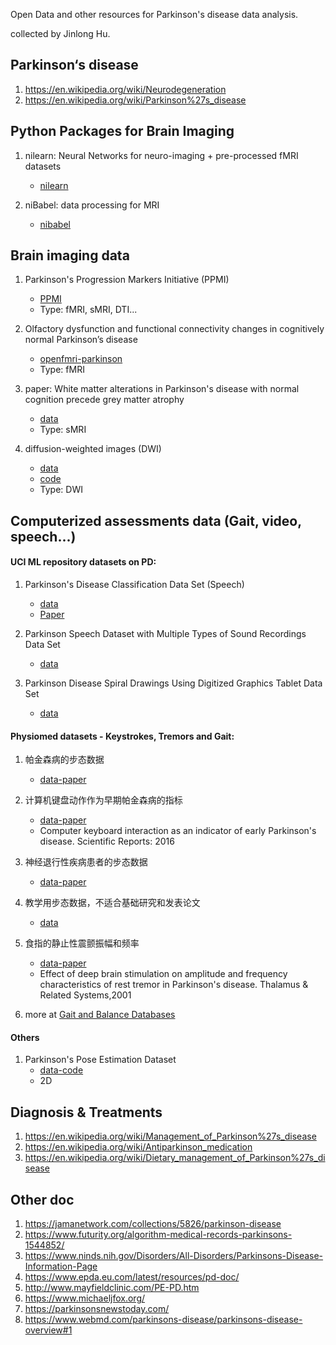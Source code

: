 Open Data and other resources for Parkinson's disease data analysis.

collected by Jinlong Hu.

## Parkinson‘s disease
1. https://en.wikipedia.org/wiki/Neurodegeneration
1. https://en.wikipedia.org/wiki/Parkinson%27s_disease


## Python Packages for Brain Imaging
1. nilearn: Neural Networks for neuro-imaging + pre-processed fMRI datasets 
   - [nilearn](https://nilearn.github.io/introduction.html)
   
1. niBabel: data processing for MRI
   - [nibabel](http://nipy.org/nibabel/gettingstarted.html)

## Brain imaging data
1. Parkinson's Progression Markers Initiative (PPMI)
   - [PPMI](https://www.ppmi-info.org/)
   - Type: fMRI, sMRI, DTI...

1. Olfactory dysfunction and functional connectivity changes in cognitively normal Parkinson’s disease
   - [openfmri-parkinson](https://www.openfmri.org/dataset/ds000245/)
   - Type: fMRI  

1. paper: White matter alterations in Parkinson's disease with normal cognition precede grey matter atrophy
   - [data](https://datadryad.org/resource/doi:10.5061/dryad.b4q8k)
   - Type: sMRI

1. diffusion-weighted images (DWI)
   - [data](https://www.nitrc.org/projects/parktdi/)
   - [code](https://github.com/CyclotronResearchCentre/parktdi_scripts)
   - Type: DWI


## Computerized assessments data (Gait, video, speech...)

#### UCI ML repository datasets on PD:
1. Parkinson's Disease Classification Data Set (Speech)
   - [data](https://archive.ics.uci.edu/ml/datasets/Parkinson%27s+Disease+Classification)
   - [Paper](https://www.sciencedirect.com/science/article/pii/S1568494618305799?via%3Dihub)

1. Parkinson Speech Dataset with Multiple Types of Sound Recordings Data Set 
   - [data](https://archive.ics.uci.edu/ml/datasets/Parkinson+Speech+Dataset+with++Multiple+Types+of+Sound+Recordings) 
   
1. Parkinson Disease Spiral Drawings Using Digitized Graphics Tablet Data Set 
   - [data](https://archive.ics.uci.edu/ml/datasets/Parkinson+Disease+Spiral+Drawings+Using+Digitized+Graphics+Tablet)

#### Physiomed datasets - Keystrokes, Tremors and Gait:
1. 帕金森病的步态数据
   - [data-paper](https://physionet.org/pn3/gaitpdb/)
   
1. 计算机键盘动作作为早期帕金森病的指标
   - [data-paper](https://physionet.org/physiobank/database/nqmitcsxpd/)
   - Computer keyboard interaction as an indicator of early Parkinson's disease. Scientific Reports: 2016
   
1. 神经退行性疾病患者的步态数据
   - [data-paper](https://physionet.org/physiobank/database/gaitndd/)
   
1. 教学用步态数据，不适合基础研究和发表论文
   - [data](https://physionet.org/physiobank/database/gaitdb/)   

   
1. 食指的静止性震颤振幅和频率
   - [data-paper](https://physionet.org/physiobank/database/tremordb/)
   - Effect of deep brain stimulation on amplitude and frequency characteristics of rest tremor in Parkinson's disease. Thalamus & Related Systems,2001
   
1. more at [Gait and Balance Databases](https://physionet.org/physiobank/database/)


#### Others

1. Parkinson's Pose Estimation Dataset
   - [data-code](https://github.com/limi44/Parkinson-s-Pose-Estimation-Dataset)
   - 2D

 
  
## Diagnosis & Treatments
1. https://en.wikipedia.org/wiki/Management_of_Parkinson%27s_disease 
1. https://en.wikipedia.org/wiki/Antiparkinson_medication 
1. https://en.wikipedia.org/wiki/Dietary_management_of_Parkinson%27s_disease

## Other doc
1. https://jamanetwork.com/collections/5826/parkinson-disease
1. https://www.futurity.org/algorithm-medical-records-parkinsons-1544852/
1. https://www.ninds.nih.gov/Disorders/All-Disorders/Parkinsons-Disease-Information-Page
1. https://www.epda.eu.com/latest/resources/pd-doc/
1. http://www.mayfieldclinic.com/PE-PD.htm
1. https://www.michaeljfox.org/
1. https://parkinsonsnewstoday.com/
1. https://www.webmd.com/parkinsons-disease/parkinsons-disease-overview#1
